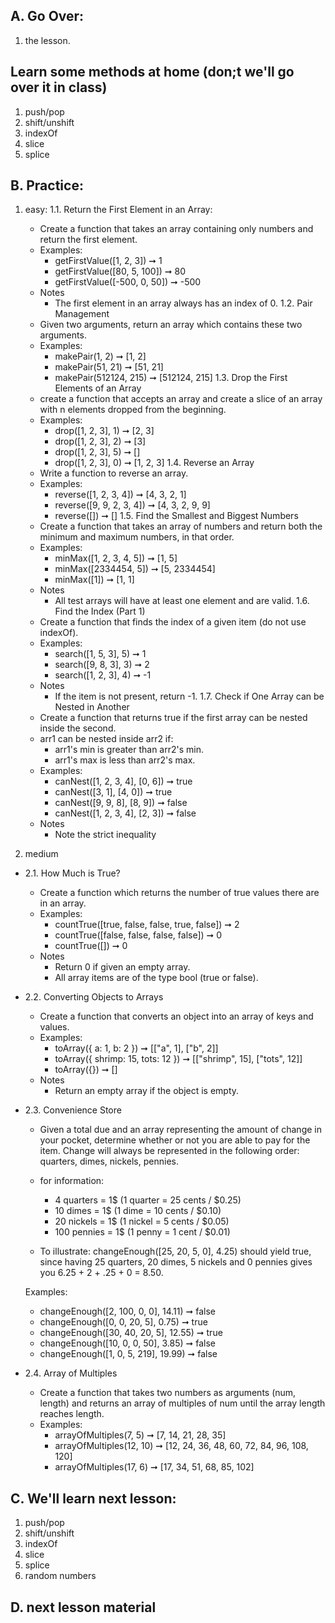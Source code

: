## A. Go Over:
1. the lesson.

## Learn some methods at home (don;t we'll go over it in class)
1. push/pop
2. shift/unshift
3. indexOf
4. slice
5. splice
   
## B. Practice:
1. easy:
  1.1. Return the First Element in an Array:
    * Create a function that takes an array containing only numbers and return the first element.
    * Examples:
      * getFirstValue([1, 2, 3]) ➞ 1
      * getFirstValue([80, 5, 100]) ➞ 80
      * getFirstValue([-500, 0, 50]) ➞ -500
    * Notes
      * The first element in an array always has an index of 0.
  1.2. Pair Management
    * Given two arguments, return an array which contains these two arguments.
    * Examples:
      * makePair(1, 2) ➞ [1, 2]
      * makePair(51, 21) ➞ [51, 21]
      * makePair(512124, 215) ➞ [512124, 215]
  1.3. Drop the First Elements of an Array
    * create a function that accepts an array and create a slice of an array with n elements dropped from the beginning.
    * Examples:
      * drop([1, 2, 3], 1) ➞ [2, 3]
      * drop([1, 2, 3], 2) ➞ [3]
      * drop([1, 2, 3], 5) ➞ []
      * drop([1, 2, 3], 0) ➞ [1, 2, 3]
  1.4. Reverse an Array
    * Write a function to reverse an array.
    * Examples:
      * reverse([1, 2, 3, 4]) ➞ [4, 3, 2, 1]
      * reverse([9, 9, 2, 3, 4]) ➞ [4, 3, 2, 9, 9]
      * reverse([]) ➞ []
  1.5. Find the Smallest and Biggest Numbers
    * Create a function that takes an array of numbers and return both the minimum and maximum numbers, in that order.
    * Examples:
      * minMax([1, 2, 3, 4, 5]) ➞ [1, 5]
      * minMax([2334454, 5]) ➞ [5, 2334454]
      * minMax([1]) ➞ [1, 1]
    * Notes
      * All test arrays will have at least one element and are valid.
  1.6. Find the Index (Part 1)
    * Create a function that finds the index of a given item (do not use indexOf).
    * Examples:
      * search([1, 5, 3], 5) ➞ 1
      * search([9, 8, 3], 3) ➞ 2
      * search([1, 2, 3], 4) ➞ -1
    * Notes
      * If the item is not present, return -1.
  1.7. Check if One Array can be Nested in Another
    * Create a function that returns true if the first array can be nested inside the second.
    * arr1 can be nested inside arr2 if:
      * arr1's min is greater than arr2's min.
      * arr1's max is less than arr2's max.
    * Examples:
      * canNest([1, 2, 3, 4], [0, 6]) ➞ true
      * canNest([3, 1], [4, 0]) ➞ true
      * canNest([9, 9, 8], [8, 9]) ➞ false
      * canNest([1, 2, 3, 4], [2, 3]) ➞ false
    * Notes
      * Note the strict inequality

2. medium
  * 2.1. How Much is True?
    * Create a function which returns the number of true values there are in an array.
    * Examples:
      * countTrue([true, false, false, true, false]) ➞ 2
      * countTrue([false, false, false, false]) ➞ 0
      * countTrue([]) ➞ 0
    * Notes
      * Return 0 if given an empty array.
      * All array items are of the type bool (true or false).
  
  * 2.2. Converting Objects to Arrays
    * Create a function that converts an object into an array of keys and values.
    * Examples:
      * toArray({ a: 1, b: 2 }) ➞ [["a", 1], ["b", 2]]
      * toArray({ shrimp: 15, tots: 12 }) ➞ [["shrimp", 15], ["tots", 12]]
      * toArray({}) ➞ []
    * Notes
      * Return an empty array if the object is empty.
  
  * 2.3. Convenience Store
    * Given a total due and an array representing the amount of change in your pocket, determine whether or not you are able to pay for the item. Change will always be represented in the following order: quarters, dimes, nickels, pennies.
  
    * for information: 
      * 4 quarters = 1$ (1 quarter = 25 cents / $0.25)
      * 10 dimes = 1$ (1 dime = 10 cents / $0.10)
      * 20 nickels = 1$ (1 nickel = 5 cents / $0.05)
      * 100 pennies = 1$ (1 penny = 1 cent / $0.01)
    
    * To illustrate: changeEnough([25, 20, 5, 0], 4.25) should yield true, since having 25 quarters, 20 dimes, 5 nickels and 0 pennies gives you 6.25 + 2 + .25 + 0 = 8.50.

    Examples: 
      * changeEnough([2, 100, 0, 0], 14.11) ➞ false
      * changeEnough([0, 0, 20, 5], 0.75) ➞ true
      * changeEnough([30, 40, 20, 5], 12.55) ➞ true
      * changeEnough([10, 0, 0, 50], 3.85) ➞ false
      * changeEnough([1, 0, 5, 219], 19.99) ➞ false

  * 2.4. Array of Multiples
    * Create a function that takes two numbers as arguments (num, length) and returns an array of multiples of num until the array length reaches length.
    * Examples:
      * arrayOfMultiples(7, 5) ➞ [7, 14, 21, 28, 35]
      * arrayOfMultiples(12, 10) ➞ [12, 24, 36, 48, 60, 72, 84, 96, 108, 120]
      * arrayOfMultiples(17, 6) ➞ [17, 34, 51, 68, 85, 102]


## C. We'll learn next lesson:
1. push/pop
2. shift/unshift
3. indexOf
4. slice
5. splice
6. random numbers
   
## D. next lesson material
